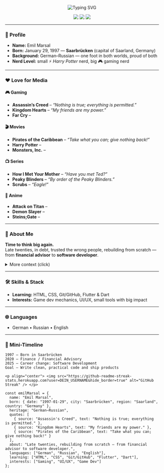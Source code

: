 <!-- Animated Profile README for Emil Marsal -->

<p align="center">
  <img src="https://readme-typing-svg.herokuapp.com?duration=2500&pause=600&center=true&vCenter=true&width=700&lines=Emil+Marsal;Developer+in+the+making;Gaming+Nerd+%7C+Harry+Potter+%7C+AC+%7C+KH;German–Russian+roots;Time+to+think+big+again." alt="Typing SVG" />
</p>

<p align="center">
  <img src="https://img.shields.io/badge/Dev-HTML%20%7C%20CSS%20%7C%20Flutter%20%7C%20Dart-informational" />
  <img src="https://img.shields.io/badge/Gamer-Strategy%20%7C%20RPG%20%7C%20Action-blue" />
  <img src="https://img.shields.io/badge/Languages-DE%20%7C%20RU%20%7C%20EN-brightgreen" />
  

</p>

---

### 👋 Profile
- **Name:** Emil Marsal  
- **Born:** January 29, 1997 — **Saarbrücken** (capital of Saarland, Germany)  
- **Background:** German–Russian — one foot in both worlds, proud of both  
- **Nerd Level:** small ⚡ *Harry Potter* nerd, big 🎮 gaming nerd  

---

### ❤️ Love for Media

#### 🎮 Gaming
- **Assassin’s Creed** – *“Nothing is true; everything is permitted.”*
- **Kingdom Hearts** – *“My friends are my power.”*
- **Far Cry** – 

#### 🎬 Movies
- **Pirates of the Caribbean** – *“Take what you can; give nothing back!”*
- **Harry Potter** – 
- **Monsters, Inc.** – 

#### 📺 Series
- **How I Met Your Mother** – *“Have you met Ted?”*
- **Peaky Blinders** – *“By order of the Peaky Blinders.”*
- **Scrubs** – *“Eagle!”*

#### 🎌 Anime
- **Attack on Titan** – 
- **Demon Slayer** – 
- **Steins;Gate** – 

---

### 🧱 About Me
**Time to think big again.**  
Late twenties, in debt, trusted the wrong people, rebuilding from scratch — from **financial advisor** to **software developer**.

<details>
<summary>More context (click)</summary>

- I’m switching careers into software dev and focusing on clean, practical code.  
- Love building small tools with big impact and learning by shipping.

</details>

---

### 🛠️ Skills & Stack
- **Learning:** HTML, CSS, Git/GitHub, Flutter & Dart  
- **Interests:** Game dev mechanics, UI/UX, small tools with big impact

---

### 🌐 Languages
- German • Russian • English

---

### 💼 Mini-Timeline
```text
1997 — Born in Saarbrücken
2020 — Finance / Financial Advisory
2025 — Career change: Software Development
Goal — Write clean, practical code and ship products

<p align="center"> <img src="https://github-readme-streak-stats.herokuapp.com?user=DEIN_USERNAME&hide_border=true" alt="GitHub Streak" /> </p>

const emilMarsal = {
  name: "Emil Marsal",
  born: { date: "1997-01-29", city: "Saarbrücken", region: "Saarland", country: "Germany" },
  heritage: "German–Russian",
  quotes: [
    { source: "Assassin's Creed", text: "Nothing is true; everything is permitted." },
    { source: "Kingdom Hearts", text: "My friends are my power." },
    { source: "Pirates of the Caribbean", text: "Take what you can; give nothing back!" }
  ],
  about: "Late twenties, rebuilding from scratch — from financial advisor to software developer.",
  languages: ["German", "Russian", "English"],
  learning: ["HTML", "CSS", "Git/GitHub", "Flutter", "Dart"],
  interests: ["Gaming", "UI/UX", "Game Dev"]
};

